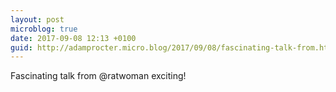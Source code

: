 ```yaml
---
layout: post
microblog: true
date: 2017-09-08 12:13 +0100
guid: http://adamprocter.micro.blog/2017/09/08/fascinating-talk-from.html
---
```

Fascinating talk from @ratwoman exciting! 
